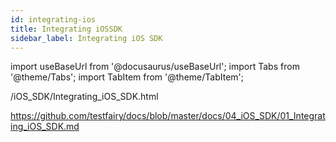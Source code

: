 ```yaml
---
id: integrating-ios
title: Integrating iOSSDK
sidebar_label: Integrating iOS SDK
---
```


import useBaseUrl from '@docusaurus/useBaseUrl';
import Tabs from '@theme/Tabs';
import TabItem from '@theme/TabItem';

/iOS_SDK/Integrating_iOS_SDK.html

https://github.com/testfairy/docs/blob/master/docs/04_iOS_SDK/01_Integrating_iOS_SDK.md


